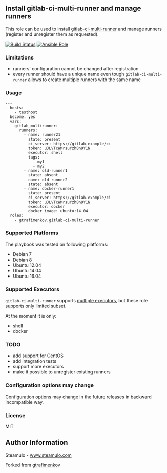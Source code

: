 ## Install gitlab-ci-multi-runner and manage runners

This role can be used to install [gitlab-ci-multi-runner](https://gitlab.com/gitlab-org/gitlab-ci-multi-runner) and manage runners (register and unregister them as requested).

[![Build Status](https://travis-ci.org/gtrafimenkov/ansible-role-gitlab-ci-multi-runner.svg)](http://travis-ci.org/gtrafimenkov/ansible-role-gitlab-ci-multi-runner)
[![Ansible Role](https://img.shields.io/badge/role-gtrafimenkov.gitlab--ci--multi--runner-blue.svg?maxAge=2592000)](https://galaxy.ansible.com/gtrafimenkov/gitlab-ci-multi-runner)

### Limitations

- runners' configuration cannot be changed after registration
- every runner should have a unique name even tough `gitlab-ci-multi-runner` allows to create multiple runners with the same name

### Usage

```
---
- hosts:
    - testhost
  become: yes
  vars:
    gitlab_multirunner:
      runners:
        - name: runner21
          state: present
          ci_server: https://gitlab.example/ci
          token: uJLVTcWMrsuYzhBn9Y1N
          executor: shell
          tags:
            - my1
            - my2
        - name: old-runner1
          state: absent
        - name: old-runner2
          state: absent
        - name: docker-runner1
          state: present
          ci_server: https://gitlab.example/ci
          token: uJLVTcWMrsuYzhBn9Y1N
          executor: docker
          docker_image: ubuntu:14.04
  roles:
    - gtrafimenkov.gitlab-ci-multi-runner
```

### Supported Platforms

The playbook was tested on following platforms:

- Debian 7
- Debian 8
- Ubuntu 12.04
- Ubuntu 14.04
- Ubuntu 16.04

### Supported Executors

`gitlab-ci-multi-runner` supports [multiple executors](https://gitlab.com/gitlab-org/gitlab-ci-multi-runner/tree/master/docs/executors), but these role supports only limited subset.

At the moment it is only:

- shell
- docker

### TODO

- add support for CentOS
- add integration tests
- support more executors
- make it possible to unregister existing runners

### Configuration options may change

Configuration options may change in the future releases in backward incompatible way.

### License

MIT

## Author Information

Steamulo - www.steamulo.com

Forked from [gtrafimenkov](https://github.com/gtrafimenkov)
